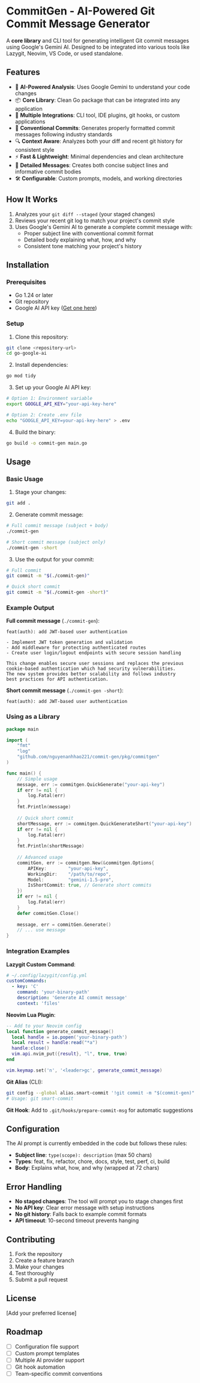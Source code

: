 # CommitGen - AI-Powered Git Commit Message Generator

A **core library** and CLI tool for generating intelligent Git commit messages using Google's Gemini AI. Designed to be integrated into various tools like Lazygit, Neovim, VS Code, or used standalone.

## Features

- 🤖 **AI-Powered Analysis**: Uses Google Gemini to understand your code changes
- 📦 **Core Library**: Clean Go package that can be integrated into any application
- 🔌 **Multiple Integrations**: CLI tool, IDE plugins, git hooks, or custom applications
- 📝 **Conventional Commits**: Generates properly formatted commit messages following industry standards
- 🔍 **Context Aware**: Analyzes both your diff and recent git history for consistent style
- ⚡ **Fast & Lightweight**: Minimal dependencies and clean architecture
- 🎯 **Detailed Messages**: Creates both concise subject lines and informative commit bodies
- 🛠️ **Configurable**: Custom prompts, models, and working directories

## How It Works

1. Analyzes your `git diff --staged` (your staged changes)
2. Reviews your recent git log to match your project's commit style
3. Uses Google's Gemini AI to generate a complete commit message with:
   - Proper subject line with conventional commit format
   - Detailed body explaining what, how, and why
   - Consistent tone matching your project's history

## Installation

### Prerequisites

- Go 1.24 or later
- Git repository
- Google AI API key ([Get one here](https://ai.google.dev/))

### Setup

1. Clone this repository:

```bash
git clone <repository-url>
cd go-google-ai
```

2. Install dependencies:

```bash
go mod tidy
```

3. Set up your Google AI API key:

```bash
# Option 1: Environment variable
export GOOGLE_API_KEY="your-api-key-here"

# Option 2: Create .env file
echo "GOOGLE_API_KEY=your-api-key-here" > .env
```

4. Build the binary:

```bash
go build -o commit-gen main.go
```

## Usage

### Basic Usage

1. Stage your changes:

```bash
git add .
```

2. Generate commit message:

```bash
# Full commit message (subject + body)
./commit-gen

# Short commit message (subject only)
./commit-gen -short
```

3. Use the output for your commit:

```bash
# Full commit
git commit -m "$(./commit-gen)"

# Quick short commit
git commit -m "$(./commit-gen -short)"
```

### Example Output

**Full commit message** (`./commit-gen`):

```
feat(auth): add JWT-based user authentication

- Implement JWT token generation and validation
- Add middleware for protecting authenticated routes  
- Create user login/logout endpoints with secure session handling

This change enables secure user sessions and replaces the previous
cookie-based authentication which had security vulnerabilities.
The new system provides better scalability and follows industry
best practices for API authentication.
```

**Short commit message** (`./commit-gen -short`):

```
feat(auth): add JWT-based user authentication
```

### Using as a Library

```go
package main

import (
    "fmt"
    "log"
    "github.com/nguyenanhhao221/commit-gen/pkg/commitgen"
)

func main() {
    // Simple usage
    message, err := commitgen.QuickGenerate("your-api-key")
    if err != nil {
        log.Fatal(err)
    }
    fmt.Println(message)
    
    // Quick short commit
    shortMessage, err := commitgen.QuickGenerateShort("your-api-key")
    if err != nil {
        log.Fatal(err)
    }
    fmt.Println(shortMessage)
    
    // Advanced usage
    commitGen, err := commitgen.New(&commitgen.Options{
        APIKey:        "your-api-key",
        WorkingDir:    "/path/to/repo",
        Model:         "gemini-1.5-pro",
        IsShortCommit: true, // Generate short commits
    })
    if err != nil {
        log.Fatal(err)
    }
    defer commitGen.Close()
    
    message, err = commitGen.Generate()
    // ... use message
}
```

### Integration Examples

**Lazygit Custom Command**:

```yaml
# ~/.config/lazygit/config.yml
customCommands:
  - key: 'C'
    command: 'your-binary-path'
    description: 'Generate AI commit message'
    context: 'files'
```

**Neovim Lua Plugin**:

```lua
-- Add to your Neovim config
local function generate_commit_message()
  local handle = io.popen('your-binary-path')
  local result = handle:read("*a")
  handle:close()
  vim.api.nvim_put({result}, "l", true, true)
end

vim.keymap.set('n', '<leader>gc', generate_commit_message)
```

**Git Alias** (CLI):

```bash
git config --global alias.smart-commit '!git commit -m "$(commit-gen)"'
# Usage: git smart-commit
```

**Git Hook**: Add to `.git/hooks/prepare-commit-msg` for automatic suggestions

## Configuration

The AI prompt is currently embedded in the code but follows these rules:

- **Subject line**: `type(scope): description` (max 50 chars)
- **Types**: feat, fix, refactor, chore, docs, style, test, perf, ci, build
- **Body**: Explains what, how, and why (wrapped at 72 chars)

## Error Handling

- **No staged changes**: The tool will prompt you to stage changes first
- **No API key**: Clear error message with setup instructions  
- **No git history**: Falls back to example commit formats
- **API timeout**: 10-second timeout prevents hanging

## Contributing

1. Fork the repository
2. Create a feature branch
3. Make your changes
4. Test thoroughly
5. Submit a pull request

## License

[Add your preferred license]

## Roadmap

- [ ] Configuration file support
- [ ] Custom prompt templates
- [ ] Multiple AI provider support
- [ ] Git hook automation
- [ ] Team-specific commit conventions
